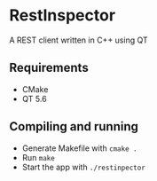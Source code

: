 # RestInspector
A REST client written in C++ using QT

## Requirements

* CMake
* QT 5.6


## Compiling and running

* Generate Makefile with `cmake .`
* Run `make`
* Start the app with `./restinpector`
